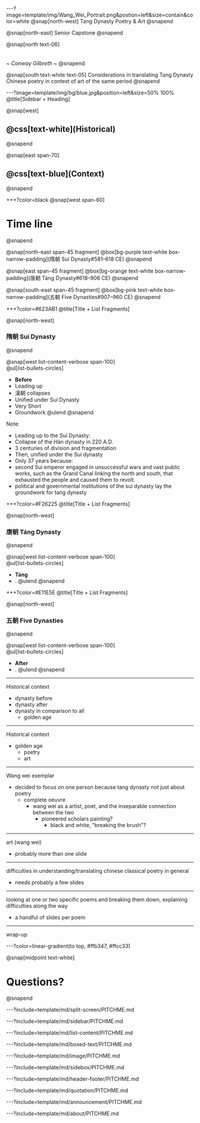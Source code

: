 ---?image=template/img/Wang_Wei_Portrait.png&postion=left&size=contain&color=white
@snap[north-west]
Tang Dynasty Poetry & Art
@snapend

@snap[north-east]
Senior Capstone
@snapend

@snap[north text-06]
<br>
<br>
<br>
~  *Conway Gilbreth*  ~
@snapend

@snap[south text-white text-05]
Considerations in translating Tang Dynasty Chinese poetry in context of art of the same period
@snapend


---?image=template/img/bg/blue.jpg&position=left&size=50% 100%
@title[Sidebar + Heading]

@snap[west]
<h2>@css[text-white](Historical)</h2>
@snapend

@snap[east span-70]
<h2>@css[text-blue](Context)</h2>
@snapend


+++?color=black
@snap[west span-60]
# Time line
@snapend

@snap[north-east span-45 fragment]
@box[bg-purple text-white box-narrow-padding](隋朝  Suí Dynasty#581–618 CE)
@snapend

@snap[east span-45 fragment]
@box[bg-orange text-white box-narrow-padding](唐朝  Táng Dynasty#618–906 CE)
@snapend

@snap[south-east span-45 fragment]
@box[bg-pink text-white box-narrow-padding](五朝  Five Dynasties#907–960 CE)
@snapend


+++?color=#623AB1
@title[Title + List Fragments]

@snap[north-west]
### 隋朝  Suí Dynasty
@snapend

@snap[west list-content-verbose span-100]
<br>
@ul[list-bullets-circles]
- **Before**
- Leading up
- 漢朝 collapses
- Unified under Suí Dynasty
- Very Short
- Groundwork
@ulend
@snapend

Note:

- Leading up to the Suí Dynasty:
- Collapse of the Hàn dynasty in 220 A.D.
- 3 centuries of division and fragmentation
- Then, unified under the Suí dynasty
- Only 37 years because:
- second Sui emperor engaged in unsuccessful wars and vast public works, such as the Grand Canal linking the north and south, that exhausted the people and caused them to revolt.
- political and governmental institutions of the sui dynasty lay the groundwork for tang dynasty


+++?color=#F26225
@title[Title + List Fragments]

@snap[north-west]
### 唐朝  Táng Dynasty
@snapend

@snap[west list-content-verbose span-100]
<br>
@ul[list-bullets-circles]
- **Táng**
- .
@ulend
@snapend


+++?color=#E11E5E
@title[Title + List Fragments]

@snap[north-west]
### 五朝  Five Dynasties
@snapend

@snap[west list-content-verbose span-100]
<br>
@ul[list-bullets-circles]
- **After**
- .
@ulend
@snapend


---
Historical context

- dynasty before
- dynasty after
- dynasty in comparison to all
  - golden age


---
Historical context

- golden age
  - poetry
  - art


---
Wang wei exemplar

- decided to focus on one person because tang dynasty not just about poetry
  - complete oeuvre
    - wang wei as a artist, poet, and the inseparable connection between the two
      - pioneered scholars painting?
        - black and white, "breaking the brush"?


---
art (wang wei)

- probably more than one slide


---
difficulties in understanding/translating chinese classical poetry in general

- needs probably a few slides


---
looking at one or two specific poems and breaking them down, explaining difficulties along the way

- a handful of slides per poem


---
wrap-up


---?color=linear-gradient(to top, #ffb347, #ffcc33)

@snap[midpoint text-white]
# Questions?
@snapend


---?include=template/md/split-screen/PITCHME.md

---?include=template/md/sidebar/PITCHME.md

---?include=template/md/list-content/PITCHME.md

---?include=template/md/boxed-text/PITCHME.md

---?include=template/md/image/PITCHME.md

---?include=template/md/sidebox/PITCHME.md

---?include=template/md/header-footer/PITCHME.md

---?include=template/md/quotation/PITCHME.md

---?include=template/md/announcement/PITCHME.md

---?include=template/md/about/PITCHME.md

